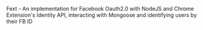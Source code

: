Fext - An implementation for Facebook Oauth2.0 with NodeJS and Chrome Extension's Identity API, interacting with Mongoose and identifying users by their FB ID
